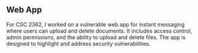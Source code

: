 ## Web App
For CSC 2362, I worked on a vulnerable web app for instant messaging where users can upload and delete documents. It includes access control, admin permissions, and the ability to upload and delete files. The app is designed to highlight and address security vulnerabilities.
